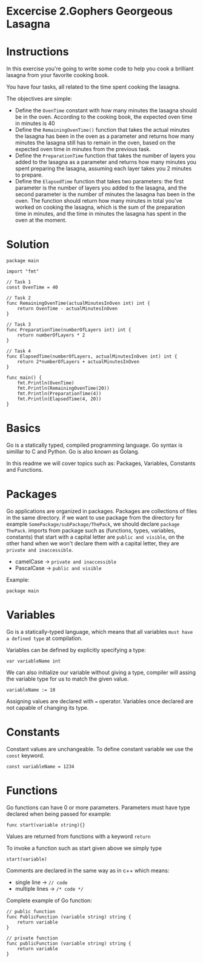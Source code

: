 
# Excercise 2.Gophers Georgeous Lasagna

# Instructions
In this exercise you're going to write some code to help you cook a brilliant lasagna from your favorite cooking book.

You have four tasks, all related to the time spent cooking the lasagna.

The objectives are simple:

- Define the `OvenTime` constant with how many minutes the lasagna should be in the oven. According to the cooking book, the expected oven time in minutes is 40
- Define the `RemainingOvenTime()` function that takes the actual minutes the lasagna has been in the oven as a parameter and returns how many minutes the lasagna still has to remain in the oven, based on the expected oven time in minutes from the previous task.
- Define the `PreparationTime` function that takes the number of layers you added to the lasagna as a parameter and returns how many minutes you spent preparing the lasagna, assuming each layer takes you 2 minutes to prepare.
- Define the `ElapsedTime` function that takes two parameters: the first parameter is the number of layers you added to the lasagna, and the second parameter is the number of minutes the lasagna has been in the oven. The function should return how many minutes in total you've worked on cooking the lasagna, which is the sum of the preparation time in minutes, and the time in minutes the lasagna has spent in the oven at the moment.

# Solution
``` 
package main

import "fmt"

// Task 1
const OvenTime = 40

// Task 2
func RemainingOvenTime(actualMinutesInOven int) int {
	return OvenTime - actualMinutesInOven
}

// Task 3
func PreparationTime(numberOfLayers int) int {
	return numberOfLayers * 2
}

// Task 4
func ElapsedTime(numberOfLayers, actualMinutesInOven int) int {
	return 2*numberOfLayers + actualMinutesInOven
}

func main() {
	fmt.Println(OvenTime)
	fmt.Println(RemainingOvenTime(20))
	fmt.Println(PreparationTime(4))
	fmt.Println(ElapsedTime(4, 20))
}

```

# Basics

Go is a statically typed, compiled programming language. Go syntax is simillar to C and Python.
Go is also known as Golang.

In this readme we will cover topics such as: Packages, Variables, Constants and Functions.

# Packages
Go applications are organized in packages. Packages are collections of files in the same directory.
if we want to use package from the directory for example `SomePackage/subPackage/ThePack`, we should declare `package ThePack`.
imports from package such as (functions, types, variables, constants) that start with a capital letter are `public and visible`, 
on the other hand when we won't declare them with a capital letter, they are `private and inaccessible`.
- camelCase -> `private and inaccessible`
- PascalCase -> `public and visible` 

Example:
```
package main
```
# Variables
Go is a statically-typed language, which means that all variables `must have a defined type` at compilation.

Variables can be defined by explicitly specifying a type:
```
var variableName int
```

We can also initialize our variable without giving a type, compiler will assing the variable type for us to match the given value.
```
variableName := 10
```

Assigning values are declared with `=` operator. 
Variables once declared are not capable of changing its type.

# Constants
Constant values are unchangeable. To define constant variable we use the `const` keyword.
```
const variableName = 1234
```

# Functions
Go functions can have 0 or more parameters. Parameters must have type declared when being passed for example:
```
func start(variable string){}
```

Values are returned from functions with a keyword `return`

To invoke a function such as start given above we simply type
```
start(variable)
```

Comments are declared in the same way as in c++ which means:
- single line -> `// code`
- multiple lines -> `/* code */`

Complete example of Go function:
```
// public function
func PublicFunction (variable string) string {
    return variable
}

// private function
func publicFunction (variable string) string {
    return variable
}
```